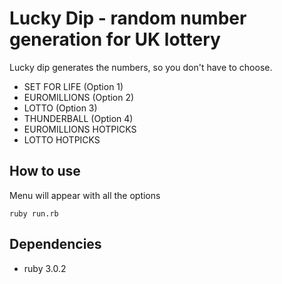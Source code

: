 # Lucky Dip - random number generation for UK lottery

Lucky dip generates the numbers, so you don't have to choose.
- SET FOR LIFE (Option 1)
- EUROMILLIONS (Option 2)
- LOTTO (Option 3)
- THUNDERBALL (Option 4)
- EUROMILLIONS HOTPICKS
- LOTTO HOTPICKS

## How to use

Menu will appear with all the options
```shell
ruby run.rb
```

## Dependencies 

- ruby 3.0.2